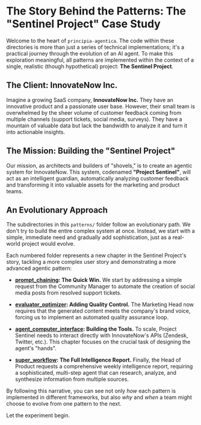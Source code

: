 # The Story Behind the Patterns: The "Sentinel Project" Case Study

Welcome to the heart of `principia-agentica`. The code within these directories is more than just a series of technical
implementations; it's a practical journey through the evolution of an AI agent. To make this exploration meaningful, all
patterns are implemented within the context of a single, realistic (though hypothetical) project: 
**The Sentinel Project**.

## The Client: InnovateNow Inc.

Imagine a growing SaaS company, **InnovateNow Inc.** They have an innovative product and a passionate user base.
However, their small team is overwhelmed by the sheer volume of customer feedback coming from multiple channels (support
tickets, social media, surveys). They have a mountain of valuable data but lack the bandwidth to analyze it and turn it
into actionable insights.

## The Mission: Building the "Sentinel Project"

Our mission, as architects and builders of "shovels," is to create an agentic system for InnovateNow. This system,
codenamed **"Project Sentinel"**, will act as an intelligent guardian, automatically analyzing customer feedback and
transforming it into valuable assets for the marketing and product teams.

## An Evolutionary Approach

The subdirectories in this `patterns/` folder follow an evolutionary path. We don't try to build the entire complex
system at once. Instead, we start with a simple, immediate need and gradually add sophistication, just as a real-world
project would evolve.

Each numbered folder represents a new chapter in the Sentinel Project's story, tackling a more complex user story and
demonstrating a more advanced agentic pattern:

* **[prompt_chaining](./prompt_chaining/): The Quick Win.** We start by addressing a simple request from the
  Community Manager to automate the creation of social media posts from resolved support tickets.

* **[evaluator_optimizer](./evaluator_optimizer/): Adding Quality Control.** The Marketing Head now requires that
  the generated content meets the company's brand voice, forcing us to implement an automated quality assurance loop.

* **[agent_computer_interface](./agent_computer_interface/): Building the Tools.** To scale, Project Sentinel
  needs to interact directly with InnovateNow's APIs (Zendesk, Twitter, etc.). This chapter focuses on the crucial task
  of designing the agent's "hands".

* **[super_workflow](./super_workflow/): The Full Intelligence Report.** Finally, the Head of Product requests a
  comprehensive weekly intelligence report, requiring a sophisticated, multi-step agent that can research, analyze, and
  synthesize information from multiple sources.

By following this narrative, you can see not only *how* each pattern is implemented in different frameworks, but also
*why* and *when* a team might choose to evolve from one pattern to the next.

Let the experiment begin.
